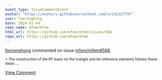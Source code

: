 ```yaml
---
event_type: IssueCommentEvent
avatar: "https://avatars.githubusercontent.com/u/24132779?"
user: fanronghong
date: 2024-01-04
repo_name: mfem/mfem
html_url: https://github.com/mfem/mfem/issues/566
repo_url: https://github.com/mfem/mfem
---
```


<a href='https://github.com/fanronghong' target='_blank'>fanronghong</a> commented on issue <a href='https://github.com/mfem/mfem/issues/566' target='_blank'>mfem/mfem#566</a>.

<small>> The construction of the RT basis on the triangle and tet reference elements follows these steps:...</small>

<a href='https://github.com/mfem/mfem/issues/566' target='_blank'>View Comment</a>